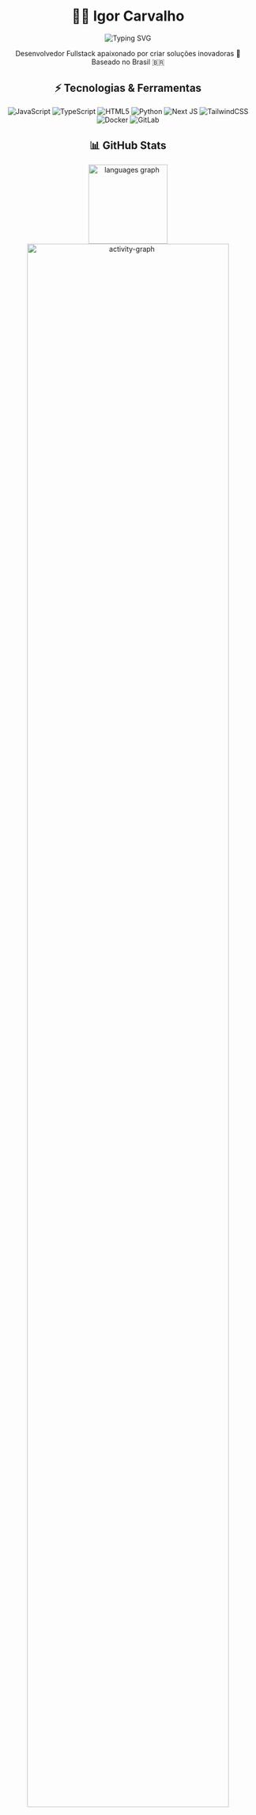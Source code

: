 # <div align="center">👨‍💻 Igor Carvalho</div>
<div align="center">
  <img src="https://readme-typing-svg.herokuapp.com?font=Fira+Code&size=25&duration=3000&pause=1000&color=00C5FF&center=true&vCenter=true&width=435&lines=FullStack+Developer;React+%7C+Next.js+%7C+Python;Building+digital+solutions" alt="Typing SVG" />
</div>

<div align="center">
  <p>Desenvolvedor Fullstack apaixonado por criar soluções inovadoras 🚀<br>Baseado no Brasil 🇧🇷</p>
</div>

## <div align="center">⚡ Tecnologias & Ferramentas</div>

<div align="center">
  
  ![JavaScript](https://img.shields.io/badge/javascript-%23323330.svg?style=for-the-badge&logo=javascript&logoColor=%23F7DF1E)
  ![TypeScript](https://img.shields.io/badge/typescript-%23007ACC.svg?style=for-the-badge&logo=typescript&logoColor=white)
  ![HTML5](https://img.shields.io/badge/html5-%23E34F26.svg?style=for-the-badge&logo=html5&logoColor=white)
  ![Python](https://img.shields.io/badge/python-3670A0?style=for-the-badge&logo=python&logoColor=ffdd54)
  ![Next JS](https://img.shields.io/badge/Next-black?style=for-the-badge&logo=next.js&logoColor=white)
  ![TailwindCSS](https://img.shields.io/badge/tailwindcss-%2338B2AC.svg?style=for-the-badge&logo=tailwind-css&logoColor=white)
  ![Docker](https://img.shields.io/badge/docker-%230db7ed.svg?style=for-the-badge&logo=docker&logoColor=white)
  ![GitLab](https://img.shields.io/badge/gitlab-%23181717.svg?style=for-the-badge&logo=gitlab&logoColor=white)
  
</div>

## <div align="center">📊 GitHub Stats</div>

<div align="center">
  <img src="https://github-readme-stats.vercel.app/api/top-langs?username=igcarvalho&locale=en&hide_title=false&layout=compact&card_width=320&langs_count=6&theme=tokyonight&hide_border=true" height="160" alt="languages graph" />
</div>

<div align="center">
  <img src="https://github-readme-activity-graph.vercel.app/graph?username=igcarvalho&bg_color=0d1117&color=58a6ff&line=58a6ff&point=FFFFFF&area=true&hide_border=true" width="90%" alt="activity-graph" />
</div>

## <div align="center">🔥 Streak Stats</div>

<div align="center">
  <img src="https://github-readme-streak-stats.herokuapp.com/?user=igcarvalho&theme=tokyonight&hide_border=true" alt="GitHub Streak" />
</div>

## <div align="center">🤝 Conecte-se Comigo</div>

<div align="center">
  <a href="https://www.linkedin.com/in/igcarv/">
    <img src="https://img.shields.io/badge/linkedin-%230077B5.svg?style=for-the-badge&logo=linkedin&logoColor=white" alt="LinkedIn" />
  </a>
  <a href="mailto:seu-email@gmail.com">
    <img src="https://img.shields.io/badge/Gmail-D14836?style=for-the-badge&logo=gmail&logoColor=white" alt="Gmail" />
  </a>
</div>

<br>

<div align="center">
  <img src="https://komarev.com/ghpvc/?username=igcarvalho&label=Visualizações+de+Perfil&color=0e75b6&style=flat" alt="Contador de Visitas" />
</div>

<div align="center">
  <img src="https://raw.githubusercontent.com/igcarvalho/igcarvalho/output/github-contribution-grid-snake-dark.svg" alt="Snake animation" />
</div>
